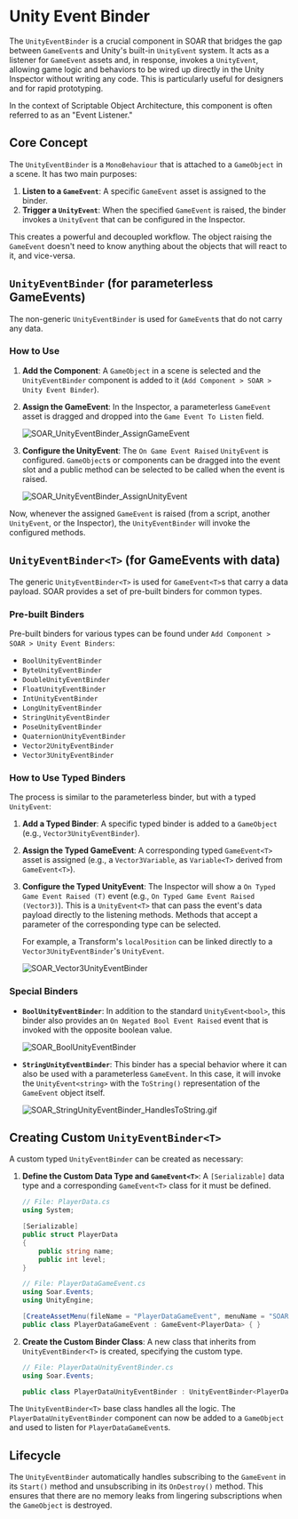 # Unity Event Binder

The `UnityEventBinder` is a crucial component in SOAR that bridges the gap between `GameEvent`s and Unity's built-in `UnityEvent` system. It acts as a listener for `GameEvent` assets and, in response, invokes a `UnityEvent`, allowing game logic and behaviors to be wired up directly in the Unity Inspector without writing any code. This is particularly useful for designers and for rapid prototyping.

In the context of Scriptable Object Architecture, this component is often referred to as an "Event Listener."

## Core Concept

The `UnityEventBinder` is a `MonoBehaviour` that is attached to a `GameObject` in a scene. It has two main purposes:

1.  **Listen to a `GameEvent`**: A specific `GameEvent` asset is assigned to the binder.
2.  **Trigger a `UnityEvent`**: When the specified `GameEvent` is raised, the binder invokes a `UnityEvent` that can be configured in the Inspector.

This creates a powerful and decoupled workflow. The object raising the `GameEvent` doesn't need to know anything about the objects that will react to it, and vice-versa.

## `UnityEventBinder` (for parameterless GameEvents)

The non-generic `UnityEventBinder` is used for `GameEvent`s that do not carry any data.

### How to Use

1.  **Add the Component**: A `GameObject` in a scene is selected and the `UnityEventBinder` component is added to it (`Add Component > SOAR > Unity Event Binder`).

2.  **Assign the GameEvent**: In the Inspector, a parameterless `GameEvent` asset is dragged and dropped into the `Game Event To Listen` field.

    ![SOAR_UnityEventBinder_AssignGameEvent](../assets/images/SOAR_UnityEventBinder_AssignGameEvent.gif)

3.  **Configure the UnityEvent**: The `On Game Event Raised` `UnityEvent` is configured. `GameObject`s or components can be dragged into the event slot and a public method can be selected to be called when the event is raised.

    ![SOAR_UnityEventBinder_AssignUnityEvent](../assets/images/SOAR_UnityEventBinder_AssignUnityEvent.gif)

Now, whenever the assigned `GameEvent` is raised (from a script, another `UnityEvent`, or the Inspector), the `UnityEventBinder` will invoke the configured methods.

## `UnityEventBinder<T>` (for GameEvents with data)

The generic `UnityEventBinder<T>` is used for `GameEvent<T>`s that carry a data payload. SOAR provides a set of pre-built binders for common types.

### Pre-built Binders

Pre-built binders for various types can be found under `Add Component > SOAR > Unity Event Binders`:

-   `BoolUnityEventBinder`
-   `ByteUnityEventBinder`
-   `DoubleUnityEventBinder`
-   `FloatUnityEventBinder`
-   `IntUnityEventBinder`
-   `LongUnityEventBinder`
-   `StringUnityEventBinder`
-   `PoseUnityEventBinder`
-   `QuaternionUnityEventBinder`
-   `Vector2UnityEventBinder`
-   `Vector3UnityEventBinder`

### How to Use Typed Binders

The process is similar to the parameterless binder, but with a typed `UnityEvent`:

1.  **Add a Typed Binder**: A specific typed binder is added to a `GameObject` (e.g., `Vector3UnityEventBinder`).

2.  **Assign the Typed GameEvent**: A corresponding typed `GameEvent<T>` asset is assigned (e.g., a `Vector3Variable`, as `Variable<T>` derived from `GameEvent<T>`).

3.  **Configure the Typed UnityEvent**: The Inspector will show a `On Typed Game Event Raised (T)` event (e.g., `On Typed Game Event Raised (Vector3)`). This is a `UnityEvent<T>` that can pass the event's data payload directly to the listening methods. Methods that accept a parameter of the corresponding type can be selected.

    For example, a Transform's `localPosition` can be linked directly to a `Vector3UnityEventBinder`'s `UnityEvent`.

    ![SOAR_Vector3UnityEventBinder](../assets/images/SOAR_Vector3UnityEventBinder.png)

### Special Binders

-   **`BoolUnityEventBinder`**: In addition to the standard `UnityEvent<bool>`, this binder also provides an `On Negated Bool Event Raised` event that is invoked with the opposite boolean value.

    ![SOAR_BoolUnityEventBinder](../assets/images/SOAR_BoolUnityEventBinder.png)

-   **`StringUnityEventBinder`**: This binder has a special behavior where it can also be used with a parameterless `GameEvent`. In this case, it will invoke the `UnityEvent<string>` with the `ToString()` representation of the `GameEvent` object itself.

    ![SOAR_StringUnityEventBinder_HandlesToString.gif](../assets/images/SOAR_StringUnityEventBinder_HandlesToString.gif)

## Creating Custom `UnityEventBinder<T>`

A custom typed `UnityEventBinder` can be created as necessary:

1.  **Define the Custom Data Type and `GameEvent<T>`**: A `[Serializable]` data type and a corresponding `GameEvent<T>` class for it must be defined.

    ```csharp
    // File: PlayerData.cs
    using System;

    [Serializable]
    public struct PlayerData
    {
        public string name;
        public int level;
    }

    // File: PlayerDataGameEvent.cs
    using Soar.Events;
    using UnityEngine;

    [CreateAssetMenu(fileName = "PlayerDataGameEvent", menuName = "SOAR/Game Events/Player Data GameEvent")]
    public class PlayerDataGameEvent : GameEvent<PlayerData> { }
    ```

2.  **Create the Custom Binder Class**: A new class that inherits from `UnityEventBinder<T>` is created, specifying the custom type.

    ```csharp
    // File: PlayerDataUnityEventBinder.cs
    using Soar.Events;

    public class PlayerDataUnityEventBinder : UnityEventBinder<PlayerData> { }
    ```

The `UnityEventBinder<T>` base class handles all the logic. The `PlayerDataUnityEventBinder` component can now be added to a `GameObject` and used to listen for `PlayerDataGameEvent`s.

## Lifecycle

The `UnityEventBinder` automatically handles subscribing to the `GameEvent` in its `Start()` method and unsubscribing in its `OnDestroy()` method. This ensures that there are no memory leaks from lingering subscriptions when the `GameObject` is destroyed.